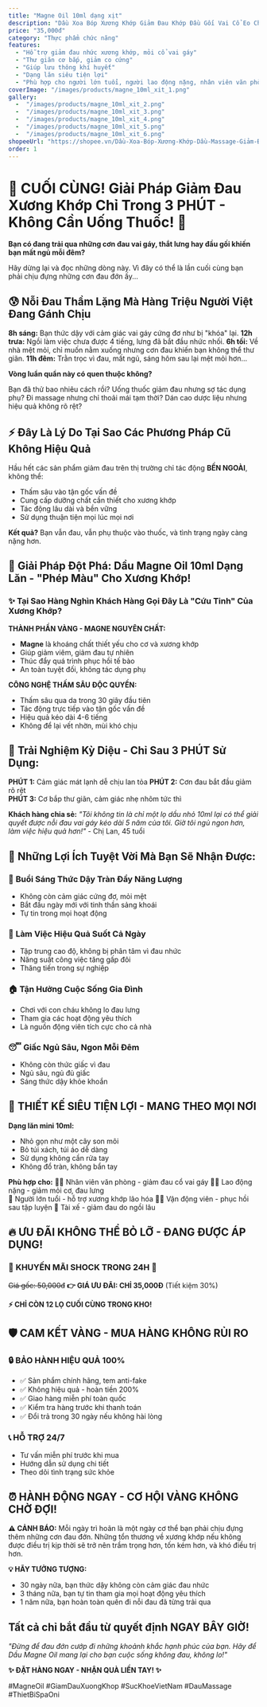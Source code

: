 ```yaml
---
title: "Magne Oil 10ml dạng xịt"
description: "Dầu Xoa Bóp Xương Khớp Giảm Đau Khớp Đầu Gối Vai Cổ Eo Chân 100% Magne 100ml Dạng "
price: "35,000đ"
category: "Thực phẩm chức năng"
features:
  - "Hỗ trợ giảm đau nhức xương khớp, mỏi cổ vai gáy"
  - "Thư giãn cơ bắp, giảm co cứng"
  - "Giúp lưu thông khí huyết"
  - "Dạng lăn siêu tiện lợi"
  - "Phù hợp cho người lớn tuổi, người lao động nặng, nhân viên văn phòng, vận động viên"
coverImage: "/images/products/magne_10ml_xit_1.png"
gallery:
  -  "/images/products/magne_10ml_xit_2.png"
  -  "/images/products/magne_10ml_xit_3.png"
  -  "/images/products/magne_10ml_xit_4.png"
  -  "/images/products/magne_10ml_xit_5.png"
  -  "/images/products/magne_10ml_xit_6.png"
shopeeUrl: "https://shopee.vn/Dầu-Xoa-Bóp-Xương-Khớp-Dầu-Massage-Giảm-Đau-Khớp-Cổ-Vai-Gáy-Toàn-Thân-100-Dầu-Magne-Dạng-Xịt-10ml-THIETBISPAONI-i.1496144810.27531717878"
order: 1
---
```


# 🚨 CUỐI CÙNG! Giải Pháp Giảm Đau Xương Khớp Chỉ Trong 3 PHÚT - Không Cần Uống Thuốc! 🚨

**Bạn có đang trải qua những cơn đau vai gáy, thắt lưng hay đầu gối khiến bạn mất ngủ mỗi đêm?**

Hãy dừng lại và đọc những dòng này. Vì đây có thể là lần cuối cùng bạn phải chịu đựng những cơn đau đớn ấy...

## 😰 Nỗi Đau Thầm Lặng Mà Hàng Triệu Người Việt Đang Gánh Chịu

**8h sáng:** Bạn thức dậy với cảm giác vai gáy cứng đơ như bị "khóa" lại.
**12h trưa:** Ngồi làm việc chưa được 4 tiếng, lưng đã bắt đầu nhức nhối.
**6h tối:** Về nhà mệt mỏi, chỉ muốn nằm xuống nhưng cơn đau khiến bạn không thể thư giãn.
**11h đêm:** Trằn trọc vì đau, mất ngủ, sáng hôm sau lại mệt mỏi hơn...

**Vòng luẩn quẩn này có quen thuộc không?**

Bạn đã thử bao nhiêu cách rồi? Uống thuốc giảm đau nhưng sợ tác dụng phụ? Đi massage nhưng chỉ thoải mái tạm thời? Dán cao dược liệu nhưng hiệu quả không rõ rệt?

## ⚡ Đây Là Lý Do Tại Sao Các Phương Pháp Cũ Không Hiệu Quả

Hầu hết các sản phẩm giảm đau trên thị trường chỉ tác động **BỀN NGOÀI**, không thể:
- Thấm sâu vào tận gốc vấn đề
- Cung cấp dưỡng chất cần thiết cho xương khớp
- Tác động lâu dài và bền vững
- Sử dụng thuận tiện mọi lúc mọi nơi

**Kết quả?** Bạn vẫn đau, vẫn phụ thuộc vào thuốc, và tình trạng ngày càng nặng hơn.

## 🌟 Giải Pháp Đột Phá: Dầu Magne Oil 10ml Dạng Lăn - "Phép Màu" Cho Xương Khớp!

### ✨ Tại Sao Hàng Nghìn Khách Hàng Gọi Đây Là "Cứu Tinh" Của Xương Khớp?

**THÀNH PHẦN VÀNG - MAGNE NGUYÊN CHẤT:**
- **Magne** là khoáng chất thiết yếu cho cơ và xương khớp
- Giúp giảm viêm, giảm đau tự nhiên
- Thúc đẩy quá trình phục hồi tế bào
- An toàn tuyệt đối, không tác dụng phụ

**CÔNG NGHỆ THẤM SÂU ĐỘC QUYỀN:**
- Thấm sâu qua da trong 30 giây đầu tiên
- Tác động trực tiếp vào tận gốc vấn đề
- Hiệu quả kéo dài 4-6 tiếng
- Không để lại vết nhờn, mùi khó chịu

## 🎯 Trải Nghiệm Kỳ Diệu - Chỉ Sau 3 PHÚT Sử Dụng:

**PHÚT 1:** Cảm giác mát lạnh dễ chịu lan tỏa
**PHÚT 2:** Cơn đau bắt đầu giảm rõ rệt  
**PHÚT 3:** Cơ bắp thư giãn, cảm giác nhẹ nhõm tức thì

**Khách hàng chia sẻ:**
*"Tôi không tin là chỉ một lọ dầu nhỏ 10ml lại có thể giải quyết được nỗi đau vai gáy kéo dài 5 năm của tôi. Giờ tôi ngủ ngon hơn, làm việc hiệu quả hơn!"* - Chị Lan, 45 tuổi

## 💪 Những Lợi Ích Tuyệt Vời Mà Bạn Sẽ Nhận Được:

### 🌅 **Buổi Sáng Thức Dậy Tràn Đầy Năng Lượng**
- Không còn cảm giác cứng đơ, mỏi mệt
- Bắt đầu ngày mới với tinh thần sảng khoái
- Tự tin trong mọi hoạt động

### 💼 **Làm Việc Hiệu Quả Suốt Cả Ngày**
- Tập trung cao độ, không bị phân tâm vì đau nhức
- Năng suất công việc tăng gấp đôi
- Thăng tiến trong sự nghiệp

### 🏠 **Tận Hưởng Cuộc Sống Gia Đình**
- Chơi với con cháu không lo đau lưng
- Tham gia các hoạt động yêu thích
- Là nguồn động viên tích cực cho cả nhà

### 😴 **Giấc Ngủ Sâu, Ngon Mỗi Đêm**
- Không còn thức giấc vì đau
- Ngủ sâu, ngủ đủ giấc
- Sáng thức dậy khỏe khoắn

## 🎁 THIẾT KẾ SIÊU TIỆN LỢI - MANG THEO MỌI NƠI

**Dạng lăn mini 10ml:**
- Nhỏ gọn như một cây son môi
- Bỏ túi xách, túi áo dễ dàng
- Sử dụng không cần rửa tay
- Không đổ tràn, không bẩn tay

**Phù hợp cho:**
👨‍💼 Nhân viên văn phòng - giảm đau cổ vai gáy
👷‍♂️ Lao động nặng - giảm mỏi cơ, đau lưng  
👵 Người lớn tuổi - hỗ trợ xương khớp lão hóa
🏃‍♀️ Vận động viên - phục hồi sau tập luyện
🚗 Tài xế - giảm đau do ngồi lâu

## 🔥 ƯU ĐÃI KHÔNG THỂ BỎ LỠ - ĐANG ĐƯỢC ÁP DỤNG!

### 🚨 **KHUYẾN MÃI SHOCK TRONG 24H** 🚨

~~Giá gốc: 50,000đ~~
**👉 GIÁ ƯU ĐÃI: CHỈ 35,000Đ** (Tiết kiệm 30%)

**⚡ CHỈ CÒN 12 LỌ CUỐI CÙNG TRONG KHO!**

## 🛡️ CAM KẾT VÀNG - MUA HÀNG KHÔNG RỦI RO

### 🔒 **BẢO HÀNH HIỆU QUẢ 100%**
- ✅ Sản phẩm chính hãng, tem anti-fake
- ✅ Không hiệu quả - hoàn tiền 200%
- ✅ Giao hàng miễn phí toàn quốc
- ✅ Kiểm tra hàng trước khi thanh toán
- ✅ Đổi trả trong 30 ngày nếu không hài lòng

### 📞 **HỖ TRỢ 24/7**
- Tư vấn miễn phí trước khi mua
- Hướng dẫn sử dụng chi tiết
- Theo dõi tình trạng sức khỏe

## ⏰ HÀNH ĐỘNG NGAY - CƠ HỘI VÀNG KHÔNG CHỜ ĐỢI!

**⚠️ CẢNH BÁO:** Mỗi ngày trì hoãn là một ngày cơ thể bạn phải chịu đựng thêm những cơn đau đớn. Những tổn thương về xương khớp nếu không được điều trị kịp thời sẽ trở nên trầm trọng hơn, tốn kém hơn, và khó điều trị hơn.

**💡 HÃY TƯỞNG TƯỢNG:**
- 30 ngày nữa, bạn thức dậy không còn cảm giác đau nhức
- 3 tháng nữa, bạn tự tin tham gia mọi hoạt động yêu thích
- 1 năm nữa, bạn hoàn toàn quên đi nỗi đau đã từng trải qua

**Tất cả chỉ bắt đầu từ quyết định NGAY BÂY GIỜ!**
---

*"Đừng để đau đớn cướp đi những khoảnh khắc hạnh phúc của bạn. Hãy để Dầu Magne Oil mang lại cho bạn cuộc sống không đau, không lo!"*

**✨ ĐẶT HÀNG NGAY - NHẬN QUÀ LIỀN TAY! ✨**

#MagneOil #GiamDauXuongKhop #SucKhoeVietNam #DauMassage #ThietBiSpaOni
